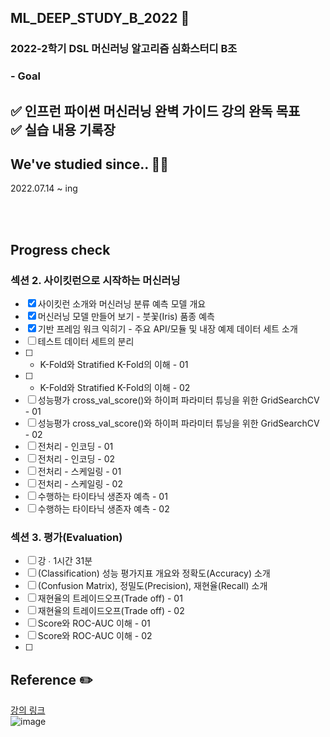 ## ML_DEEP_STUDY_B_2022 :dart:
### 2022-2학기 DSL 머신러닝 알고리즘 심화스터디 B조<br>

### - Goal

:white_check_mark: 인프런 파이썬 머신러닝 완벽 가이드 강의 완독 목표 <br>
:white_check_mark: 실습 내용 기록장
<br>
---

## We've studied since.. 👩‍💻
2022.07.14 ~ ing

<br><br>

## Progress check

### 섹션 2. 사이킷런으로 시작하는 머신러닝
 - [x] 사이킷런 소개와 머신러닝 분류 예측 모델 개요
 - [x]  머신러닝 모델 만들어 보기 - 붓꽃(Iris) 품종 예측
 - [x]  기반 프레임 워크 익히기 - 주요 API/모듈 및 내장 예제 데이터 세트 소개
 - [ ]  테스트 데이터 세트의 분리
 - [ ]  - K-Fold와 Stratified K-Fold의 이해 - 01
 - [ ]  - K-Fold와 Stratified K-Fold의 이해 - 02
 - [ ]  성능평가 cross_val_score()와 하이퍼 파라미터 튜닝을 위한 GridSearchCV - 01
 - [ ]  성능평가 cross_val_score()와 하이퍼 파라미터 튜닝을 위한 GridSearchCV - 02
 - [ ]  전처리 - 인코딩 - 01
 - [ ]  전처리 - 인코딩 - 02
 - [ ]  전처리 - 스케일링 - 01
 - [ ]  전처리 - 스케일링 - 02
 - [ ]  수행하는 타이타닉 생존자 예측 - 01
 - [ ]  수행하는 타이타닉 생존자 예측 - 02
 
### 섹션 3. 평가(Evaluation)
 - [ ]  강 ∙ 1시간 31분
 - [ ] (Classification) 성능 평가지표 개요와 정확도(Accuracy) 소개
 - [ ] (Confusion Matrix), 정밀도(Precision), 재현율(Recall) 소개
 - [ ]  재현율의 트레이드오프(Trade off) - 01
 - [ ]  재현율의 트레이드오프(Trade off) - 02
 - [ ]  Score와 ROC-AUC 이해 - 01
 - [ ]  Score와 ROC-AUC 이해 - 02
 - [ ]  
## Reference ✏️

[강의 링크](https://www.inflearn.com/course/%ED%8C%8C%EC%9D%B4%EC%8D%AC-%EB%A8%B8%EC%8B%A0%EB%9F%AC%EB%8B%9D-%EC%99%84%EB%B2%BD%EA%B0%80%EC%9D%B4%EB%93%9C)<br>
![image](https://cdn.inflearn.com/public/courses/324238/cover/3fb81c4c-d435-45e1-8db2-7f84908b8151/324238-renew-eng.png) 
<br>
